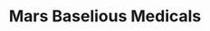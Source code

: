 ---
title: "Mars Baselious Medicals"
url: /kothamangalam/mars-baselious-medicals/
shop: medical supply
---